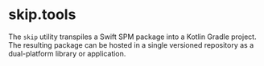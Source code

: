 skip.tools
==========

The `skip` utility transpiles a Swift SPM package into a Kotlin Gradle project.
The resulting package can be hosted in a single versioned repository as a dual-platform library or application.

